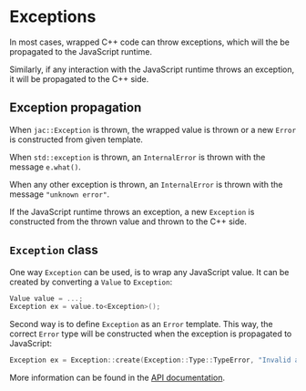 # Exceptions

In most cases, wrapped C++ code can throw exceptions, which will the be propagated to the JavaScript runtime.

Similarly, if any interaction with the JavaScript runtime throws an exception, it will be propagated to the C++ side.

## Exception propagation
When `jac::Exception` is thrown, the wrapped value is thrown or a new `Error` is constructed from given template.

When `std::exception` is thrown, an `InternalError` is thrown with the message `e.what()`.

When any other exception is thrown, an `InternalError` is thrown with the message `"unknown error"`.

If the JavaScript runtime throws an exception, a new `Exception` is constructed from the thrown value and thrown to the C++ side.


## `Exception` class
One way `Exception` can be used, is to wrap any JavaScript value. It can be created by converting a `Value` to `Exception`:

```cpp
Value value = ...;
Exception ex = value.to<Exception>();
```

Second way is to define `Exception` as an `Error` template. This way, the correct `Error` type will be constructed when
the exception is propagated to JavaScript:

```cpp
Exception ex = Exception::create(Exception::Type::TypeError, "Invalid argument");
```

More information can be found in the [API documentation](/doxygen/classjac_1_1ExceptionWrapper).
